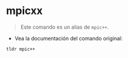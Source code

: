 # mpicxx

> Este comando es un alias de `mpic++`.

- Vea la documentación del comando original:

`tldr mpic++`
